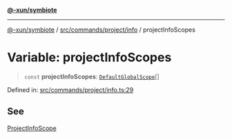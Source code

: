 [**@-xun/symbiote**](../../../../../README.md)

***

[@-xun/symbiote](../../../../../README.md) / [src/commands/project/info](../README.md) / projectInfoScopes

# Variable: projectInfoScopes

> `const` **projectInfoScopes**: [`DefaultGlobalScope`](../../../../configure/enumerations/DefaultGlobalScope.md)[]

Defined in: [src/commands/project/info.ts:29](https://github.com/Xunnamius/symbiote/blob/15d3444639e5919af49429f7c60a387a77f22b82/src/commands/project/info.ts#L29)

## See

[ProjectInfoScope](../../../../configure/enumerations/DefaultGlobalScope.md)
